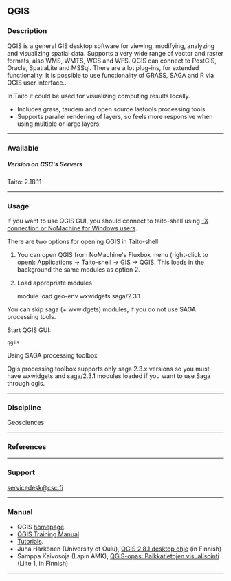 ## QGIS

### Description

QGIS is a general GIS desktop software for viewing, modifying, analyzing and visualizing spatial data. Supports a very wide range of vector and raster formats, also WMS, WMTS, WCS and WFS. QGIS can connect to PostGIS, Oracle, SpatiaLite and MSSql. There are a lot plug-ins, for extended functionality. It is possible to use functionality of GRASS, SAGA and R via QGIS user interface..

In Taito it could be used for visualizing computing results locally.

*   Includes grass, taudem and open source lastools processing tools.
*   Supports parallel rendering of layers, so feels more responsive when using multiple or large layers.

* * *

### Available

##### Version on CSC's Servers

Taito: 2.18.11

* * *

### Usage

If you want to use QGIS GUI, you should connect to taito-shell using [\-X connection or NoMachine for Windows users](https://research.csc.fi/csc-guide-connecting-the-servers-of-csc).

There are two options for opening QGIS in Taito-shell:

1) You can open QGIS from NoMachine's Fluxbox menu (right-click to open): Applications -> Taito-shell -> GIS -> QGIS. This loads in the background the same modules as option 2.

2) Load appropriate modules

    module load geo-env wxwidgets saga/2.3.1

You can skip saga (+ wxwidgets) modules, if you do not use SAGA processing tools.

Start QGIS GUI:

    qgis

Using SAGA processing toolbox

Qgis processing toolbox supports only saga 2.3.x versions so you must have wxwidgets and saga/2.3.1 modules loaded if you want to use Saga through qgis.

* * *

### Discipline

Geosciences  

* * *

### References

* * *

### Support

servicedesk@csc.fi

* * *

### Manual

*   QGIS [homepage](http://qgis.org/en/site/).
*   [QGIS Training Manual](http://docs.qgis.org/2.18/en/docs/training_manual/)
*   [Tutorials](http://www.qgistutorials.com/en/).
*   Juha Härkönen (University of Oulu), [QGIS 2.8.1 desktop ohje](http://www.oulu.fi/sites/default/files/content/QGIS%202%208%201%20ohje%20toukokuu.pdf) (in Finnish)
*   Samppa Kaivosoja (Lapin AMK), [QGIS-opas: Paikkatietojen visualisointi](http://www.theseus.fi/bitstream/handle/10024/114897/LapinAMK_ONT_SK_5.pdf;sequence=1) (Liite 1, in Finnish)

* * *